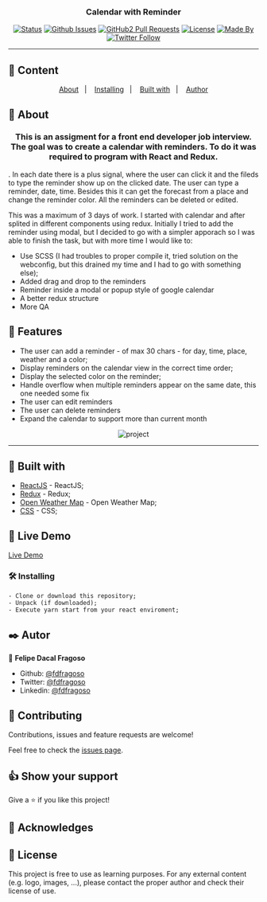 <h3 align="center">Calendar with Reminder</h3>

<div align="center">

[![Status](https://img.shields.io/badge/status-active-success.svg)]()
[![Github Issues](https://img.shields.io/badge/GitHub-Issues-orange)](https://github.com/fdfragoso/calendar-react/issues)
[![GitHub2 Pull Requests](https://img.shields.io/badge/GitHub-Pull%20Requests-blue)](https://github.com/fdfragoso/calendar-react/pulls)
[![License](https://img.shields.io/badge/license-MIT-blue.svg)](/LICENSE)
[![Made By](https://img.shields.io/badge/Made%20By-Felipe%20Fragoso-brightgreen)](https://github.com/fdfragoso)
[![Twitter Follow](https://img.shields.io/twitter/follow/fdfragoso?label=Follow%20Felipe%20on%20Twitter&style=social)](https://twitter.com/fdfragoso)

</div>

---

## 📝 Content
<p align="center">
<a href="#about">About</a>&nbsp;&nbsp;&nbsp;|&nbsp;&nbsp;&nbsp;
<a href="#installing">Installing</a>&nbsp;&nbsp;&nbsp;|&nbsp;&nbsp;&nbsp;
<a href="#built_using">Built with</a>&nbsp;&nbsp;&nbsp;|&nbsp;&nbsp;&nbsp;
<a href="#authors">Author</a>
</p>


## 🧐 About <a name = "about"></a>
<h3 align="center"> This is an assigment for a front end developer job interview. The goal was to create a calendar with reminders. To do it was required to program with React and Redux.</h3>.
In each date there is a plus signal, where the user can click it and the fileds to type the reminder show up on the clicked date. The user can type a reminder, date, time. Besides this it can get the forecast from a place and change the reminder color.
All the reminders can be deleted or edited.

This was a maximum of 3 days of work. I started with calendar and after splited in different components using redux. Initially I tried to add the reminder using modal, but I decided to go with a simpler apporach so I was able to finish the task, but with more time I would like to:

- Use SCSS (I had troubles to proper compile it, tried solution on the webconfig, but this drained my time and I had to go with something else);
- Added drag and drop to the reminders
- Reminder inside a modal or popup style of google calendar
- A better redux structure
- More QA

## 🔧 Features<a name = "features"></a>

- The user can add a reminder - of max 30 chars - for day, time, place, weather and a color;
- Display reminders on the calendar view in the correct time order;
- Display the selected color on the reminder;
- Handle overflow when multiple reminders appear on the same date, this one needed some fix
- The user can edit reminders
- The user can delete reminders
- Expand the calendar to support more than current month

<p align="center">
  <img src="" alt="project">
</p>

---

## 🔧 Built with<a name = "built_using"></a>

- [ReactJS](https://reactjs.org/) - ReactJS;
- [Redux](https://redux.js.org/) - Redux;
- [Open Weather Map](https://openweathermap.org/forecast16) - Open Weather Map;
- [CSS](https://www.w3schools.com/) - CSS;

## 🔴 Live Demo

[Live Demo]()

### 🛠 Installing <a name = "installing"></a>

```
- Clone or download this repository;
- Unpack (if downloaded);
- Execute yarn start from your react enviroment;

```
## ✒️  Autor <a name = "author"></a>

👤 **Felipe Dacal Fragoso**

- Github: [@fdfragoso](https://github.com/fdfragoso)
- Twitter: [@fdfragoso](https://twitter.com/fdfragoso)
- Linkedin: [@fdfragoso](https://www.linkedin.com/in/fdfragoso/)

## 🤝 Contributing

Contributions, issues and feature requests are welcome!

Feel free to check the [issues page](https://github.com/fdfragoso/calendar-react/issues).

## 👍 Show your support

Give a ⭐️ if you like this project!

## 📝 Acknowledges



## 📝 License

This project is free to use as learning purposes. For any external content (e.g. logo, images, ...), please contact the proper author and check their license of use.